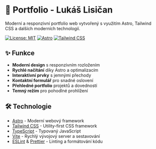 # 🚀 Portfolio - Lukáš Lisičan

Moderní a responzivní portfolio web vytvořený s využitím Astro, Tailwind CSS a dalších moderních technologií.

[![License: MIT](https://img.shields.io/badge/License-MIT-blue.svg)](https://opensource.org/licenses/MIT)
[![Astro](https://img.shields.io/badge/Made_with-Astro-FF5D01?style=flat&logo=astro&logoColor=white)](https://astro.build/)
[![Tailwind CSS](https://img.shields.io/badge/Tailwind_CSS-38B2AC?style=flat&logo=tailwind-css&logoColor=white)](https://tailwindcss.com/)

## ✨ Funkce

- **Moderní design** s responzivním rozložením
- **Rychlé načítání** díky Astro a optimalizacím
- **Interaktivní prvky** s jemnými přechody
- **Kontaktní formulář** pro snadné oslovení
- **Přehledné portfolio** projektů a dovedností
- **Temný režim** pro pohodlné prohlížení

## 🛠️ Technologie

- [Astro](https://astro.build/) - Moderní webový framework
- [Tailwind CSS](https://tailwindcss.com/) - Utility-first CSS framework
- [TypeScript](https://www.typescriptlang.org/) - Typovaný JavaScript
- [Vite](https://vitejs.dev/) - Rychlý vývojový server a sestavování
- [ESLint](https://eslint.org/) & [Prettier](https://prettier.io/) - Linting a formátování kódu
